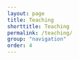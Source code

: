 ```yaml
---
layout: page
title: Teaching
shorttitle: Teaching
permalink: /teaching/
group: "navigation"
order: 4
---
```



